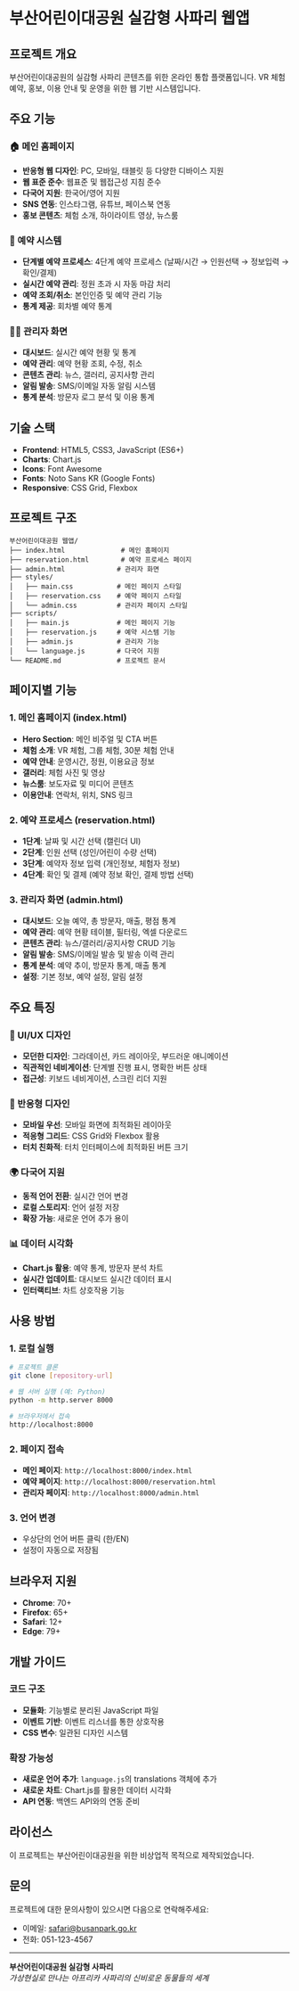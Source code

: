# 부산어린이대공원 실감형 사파리 웹앱

## 프로젝트 개요

부산어린이대공원의 실감형 사파리 콘텐츠를 위한 온라인 통합 플랫폼입니다. VR 체험 예약, 홍보, 이용 안내 및 운영을 위한 웹 기반 시스템입니다.

## 주요 기능

### 🏠 메인 홈페이지
- **반응형 웹 디자인**: PC, 모바일, 태블릿 등 다양한 디바이스 지원
- **웹 표준 준수**: 웹표준 및 웹접근성 지침 준수
- **다국어 지원**: 한국어/영어 지원
- **SNS 연동**: 인스타그램, 유튜브, 페이스북 연동
- **홍보 콘텐츠**: 체험 소개, 하이라이트 영상, 뉴스룸

### 📅 예약 시스템
- **단계별 예약 프로세스**: 4단계 예약 프로세스 (날짜/시간 → 인원선택 → 정보입력 → 확인/결제)
- **실시간 예약 관리**: 정원 초과 시 자동 마감 처리
- **예약 조회/취소**: 본인인증 및 예약 관리 기능
- **통계 제공**: 회차별 예약 통계

### 👨‍💼 관리자 화면
- **대시보드**: 실시간 예약 현황 및 통계
- **예약 관리**: 예약 현황 조회, 수정, 취소
- **콘텐츠 관리**: 뉴스, 갤러리, 공지사항 관리
- **알림 발송**: SMS/이메일 자동 알림 시스템
- **통계 분석**: 방문자 로그 분석 및 이용 통계

## 기술 스택

- **Frontend**: HTML5, CSS3, JavaScript (ES6+)
- **Charts**: Chart.js
- **Icons**: Font Awesome
- **Fonts**: Noto Sans KR (Google Fonts)
- **Responsive**: CSS Grid, Flexbox

## 프로젝트 구조

```
부산어린이대공원 웹앱/
├── index.html              # 메인 홈페이지
├── reservation.html        # 예약 프로세스 페이지
├── admin.html             # 관리자 화면
├── styles/
│   ├── main.css           # 메인 페이지 스타일
│   ├── reservation.css    # 예약 페이지 스타일
│   └── admin.css          # 관리자 페이지 스타일
├── scripts/
│   ├── main.js            # 메인 페이지 기능
│   ├── reservation.js     # 예약 시스템 기능
│   ├── admin.js           # 관리자 기능
│   └── language.js        # 다국어 지원
└── README.md              # 프로젝트 문서
```

## 페이지별 기능

### 1. 메인 홈페이지 (index.html)
- **Hero Section**: 메인 비주얼 및 CTA 버튼
- **체험 소개**: VR 체험, 그룹 체험, 30분 체험 안내
- **예약 안내**: 운영시간, 정원, 이용요금 정보
- **갤러리**: 체험 사진 및 영상
- **뉴스룸**: 보도자료 및 미디어 콘텐츠
- **이용안내**: 연락처, 위치, SNS 링크

### 2. 예약 프로세스 (reservation.html)
- **1단계**: 날짜 및 시간 선택 (캘린더 UI)
- **2단계**: 인원 선택 (성인/어린이 수량 선택)
- **3단계**: 예약자 정보 입력 (개인정보, 체험자 정보)
- **4단계**: 확인 및 결제 (예약 정보 확인, 결제 방법 선택)

### 3. 관리자 화면 (admin.html)
- **대시보드**: 오늘 예약, 총 방문자, 매출, 평점 통계
- **예약 관리**: 예약 현황 테이블, 필터링, 엑셀 다운로드
- **콘텐츠 관리**: 뉴스/갤러리/공지사항 CRUD 기능
- **알림 발송**: SMS/이메일 발송 및 발송 이력 관리
- **통계 분석**: 예약 추이, 방문자 통계, 매출 통계
- **설정**: 기본 정보, 예약 설정, 알림 설정

## 주요 특징

### 🎨 UI/UX 디자인
- **모던한 디자인**: 그라데이션, 카드 레이아웃, 부드러운 애니메이션
- **직관적인 네비게이션**: 단계별 진행 표시, 명확한 버튼 상태
- **접근성**: 키보드 네비게이션, 스크린 리더 지원

### 📱 반응형 디자인
- **모바일 우선**: 모바일 화면에 최적화된 레이아웃
- **적응형 그리드**: CSS Grid와 Flexbox 활용
- **터치 친화적**: 터치 인터페이스에 최적화된 버튼 크기

### 🌍 다국어 지원
- **동적 언어 전환**: 실시간 언어 변경
- **로컬 스토리지**: 언어 설정 저장
- **확장 가능**: 새로운 언어 추가 용이

### 📊 데이터 시각화
- **Chart.js 활용**: 예약 통계, 방문자 분석 차트
- **실시간 업데이트**: 대시보드 실시간 데이터 표시
- **인터랙티브**: 차트 상호작용 기능

## 사용 방법

### 1. 로컬 실행
```bash
# 프로젝트 클론
git clone [repository-url]

# 웹 서버 실행 (예: Python)
python -m http.server 8000

# 브라우저에서 접속
http://localhost:8000
```

### 2. 페이지 접속
- **메인 페이지**: `http://localhost:8000/index.html`
- **예약 페이지**: `http://localhost:8000/reservation.html`
- **관리자 페이지**: `http://localhost:8000/admin.html`

### 3. 언어 변경
- 우상단의 언어 버튼 클릭 (한/EN)
- 설정이 자동으로 저장됨

## 브라우저 지원

- **Chrome**: 70+
- **Firefox**: 65+
- **Safari**: 12+
- **Edge**: 79+

## 개발 가이드

### 코드 구조
- **모듈화**: 기능별로 분리된 JavaScript 파일
- **이벤트 기반**: 이벤트 리스너를 통한 상호작용
- **CSS 변수**: 일관된 디자인 시스템

### 확장 가능성
- **새로운 언어 추가**: `language.js`의 translations 객체에 추가
- **새로운 차트**: Chart.js를 활용한 데이터 시각화
- **API 연동**: 백엔드 API와의 연동 준비

## 라이선스

이 프로젝트는 부산어린이대공원을 위한 비상업적 목적으로 제작되었습니다.

## 문의

프로젝트에 대한 문의사항이 있으시면 다음으로 연락해주세요:
- 이메일: safari@busanpark.go.kr
- 전화: 051-123-4567

---

**부산어린이대공원 실감형 사파리**  
*가상현실로 만나는 아프리카 사파리의 신비로운 동물들의 세계*
